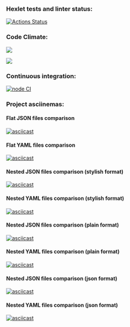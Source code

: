 ### Hexlet tests and linter status:
[![Actions Status](https://github.com/heavylad/frontend-project-lvl2/workflows/hexlet-check/badge.svg)](https://github.com/heavylad/frontend-project-lvl2/actions)


### Code Climate:
<a href="https://codeclimate.com/github/heavylad/frontend-project-lvl2/maintainability"><img src="https://api.codeclimate.com/v1/badges/7c81036e482ec627ad45/maintainability" /></a>

<a href="https://codeclimate.com/github/heavylad/frontend-project-lvl2/test_coverage"><img src="https://api.codeclimate.com/v1/badges/7c81036e482ec627ad45/test_coverage" /></a>


### Continuous integration:
[![node CI](https://github.com/heavylad/frontend-project-lvl2/actions/workflows/nodejs.yml/badge.svg)](https://github.com/heavylad/frontend-project-lvl2/actions/workflows/nodejs.yml)


### Project asciinemas:
#### Flat JSON files comparison
[![asciicast](https://asciinema.org/a/507114.svg)](https://asciinema.org/a/507114)
#### Flat YAML files comparison
[![asciicast](https://asciinema.org/a/507115.svg)](https://asciinema.org/a/507115)
#### Nested JSON files comparison (stylish format)
[![asciicast](https://asciinema.org/a/508210.svg)](https://asciinema.org/a/508210)
#### Nested YAML files comparison (stylish format)
[![asciicast](https://asciinema.org/a/508211.svg)](https://asciinema.org/a/508211)
#### Nested JSON files comparison (plain format)
[![asciicast](https://asciinema.org/a/508458.svg)](https://asciinema.org/a/508458)
#### Nested YAML files comparison (plain format)
[![asciicast](https://asciinema.org/a/508460.svg)](https://asciinema.org/a/508460)
#### Nested JSON files comparison (json format)
[![asciicast](https://asciinema.org/a/508600.svg)](https://asciinema.org/a/508600)
#### Nested YAML files comparison (json format)
[![asciicast](https://asciinema.org/a/508601.svg)](https://asciinema.org/a/508601)